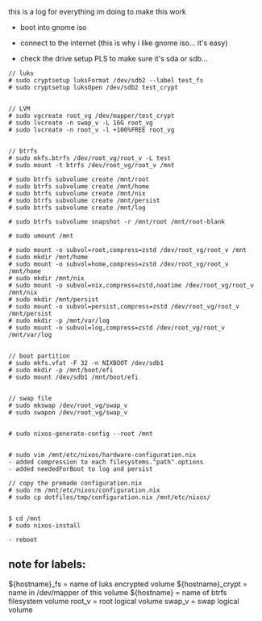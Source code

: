 this is a log for everything im doing to make this work

- boot into gnome iso
- connect to the internet (this is why i like gnome iso... it's easy)

- check the drive setup PLS to make sure it's sda or sdb...
```
// luks
# sudo cryptsetup luksFormat /dev/sdb2 --label test_fs
# sudo cryptsetup luksOpen /dev/sdb2 test_crypt


// LVM
# sudo vgcreate root_vg /dev/mapper/test_crypt
# sudo lvcreate -n swap_v -L 16G root_vg
# sudo lvcreate -n root_v -l +100%FREE root_vg


// btrfs
# sudo mkfs.btrfs /dev/root_vg/root_v -L test
# sudo mount -t btrfs /dev/root_vg/root_v /mnt

# sudo btrfs subvolume create /mnt/root
# sudo btrfs subvolume create /mnt/home
# sudo btrfs subvolume create /mnt/nix
# sudo btrfs subvolume create /mnt/persist
# sudo btrfs subvolume create /mnt/log

# sudo btrfs subvolume snapshot -r /mnt/root /mnt/root-blank

# sudo umount /mnt

# sudo mount -o subvol=root,compress=zstd /dev/root_vg/root_v /mnt
# sudo mkdir /mnt/home
# sudo mount -o subvol=home,compress=zstd /dev/root_vg/root_v /mnt/home
# sudo mkdir /mnt/nix
# sudo mount -o subvol=nix,compress=zstd,noatime /dev/root_vg/root_v /mnt/nix
# sudo mkdir /mnt/persist
# sudo mount -o subvol=persist,compress=zstd /dev/root_vg/root_v /mnt/persist
# sudo mkdir -p /mnt/var/log
# sudo mount -o subvol=log,compress=zstd /dev/root_vg/root_v /mnt/var/log


// boot partition
# sudo mkfs.vfat -F 32 -n NIXBOOT /dev/sdb1
# sudo mkdir -p /mnt/boot/efi
# sudo mount /dev/sdb1 /mnt/boot/efi


// swap file
# sudo mkswap /dev/root_vg/swap_v
# sudo swapon /dev/root_vg/swap_v


# sudo nixos-generate-config --root /mnt


# sudo vim /mnt/etc/nixos/hardware-configuration.nix
- added compression to each filesystems."path".options
- added neededForBoot to log and persist

// copy the premade configuration.nix
# sudo rm /mnt/etc/nixos/configuration.nix
# sudo cp dotfiles/tmp/configuration.nix /mnt/etc/nixos/


$ cd /mnt
# sudo nixos-install

- reboot
```

## note for labels:
${hostname}_fs = name of luks encrypted volume
${hostname}_crypt = name in /dev/mapper of this volume
${hostname} = name of btrfs filesystem volume
root_v = root logical volume
swap_v = swap logical volume
